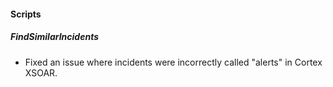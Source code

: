 
#### Scripts

##### FindSimilarIncidents

- Fixed an issue where incidents were incorrectly called "alerts" in Cortex XSOAR.

